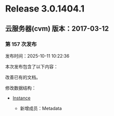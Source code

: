 # Release 3.0.1404.1

## 云服务器(cvm) 版本：2017-03-12

### 第 157 次发布

发布时间：2025-10-11 10:22:36

本次发布包含了以下内容：

改善已有的文档。

修改数据结构：

* [Instance](https://cloud.tencent.com/document/api/213/15753#Instance)

	* 新增成员：Metadata





